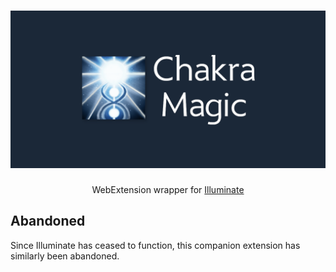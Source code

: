 <div align="center">

# ![Chakra Magic](/opengraph.png)

WebExtension wrapper for [Illuminate](https://github.com/bongikairu/illuminate)

</div>

## Abandoned

Since Illuminate has ceased to function, this companion extension has similarly been abandoned.
